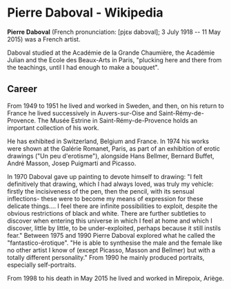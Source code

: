 Pierre Daboval - Wikipedia
==========================

**Pierre Daboval** (French pronunciation: \[pjɛʁ dabɔval\]; 3 July 1918
-- 11 May 2015) was a French artist.

Daboval studied at the Académie de la Grande Chaumière, the Académie
Julian and the Ecole des Beaux-Arts in Paris, "plucking here and there
from the teachings, until I had enough to make a bouquet".

Career
------

From 1949 to 1951 he lived and worked in Sweden, and then, on his return
to France he lived successively in Auvers-sur-Oise and
Saint-Rémy-de-Provence. The Musée Estrine in Saint-Rémy-de-Provence
holds an important collection of his work.

He has exhibited in Switzerland, Belgium and France. In 1974 his works
were shown at the Galérie Romanet, Paris, as part of an exhibition of
erotic drawings ("Un peu d'erotisme"), alongside Hans Bellmer, Bernard
Buffet, André Masson, Josep Puigmarti and Picasso.

In 1970 Daboval gave up painting to devote himself to drawing: "I felt
definitively that drawing, which I had always loved, was truly my
vehicle: firstly the incisiveness of the pen, then the pencil, with its
sensual inflections- these were to become my means of expression for
these delicate things.... I feel there are infinite possibilities to
exploit, despite the obvious restrictions of black and white. There are
further subtleties to discover when entering this universe in which I
feel at home and which I discover, little by little, to be
under-exploited, perhaps because it still instils fear." Between 1975
and 1990 Pierre Daboval explored what he called the
"fantastico-érotique". "He is able to synthesise the male and the female
like no other artist I know of (except Picasso, Masson and Bellmer) but
with a totally different personality." From 1990 he mainly produced
portraits, especially self-portraits.

From 1998 to his death in May 2015 he lived and worked in Mirepoix,
Ariège.
